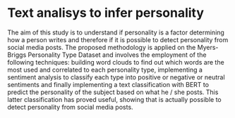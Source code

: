 # Text analisys to infer personality
The aim of this study is to understand if personality is a factor determining how a person writes and therefore if it
is possible to detect personality from social media posts. The
proposed methodology is applied on the Myers-Briggs Personality
Type Dataset and involves the employment of the following techniques: building word clouds to find out which words are the most
used and correlated to each personality type, implementing a
sentiment analysis to classify each type into positive or negative or
neutral sentiments and finally implementing a text classification
with BERT to predict the personality of the subject based on
what he / she posts. This latter classification has proved useful,
showing that is actually possible to detect personality from social
media posts.
